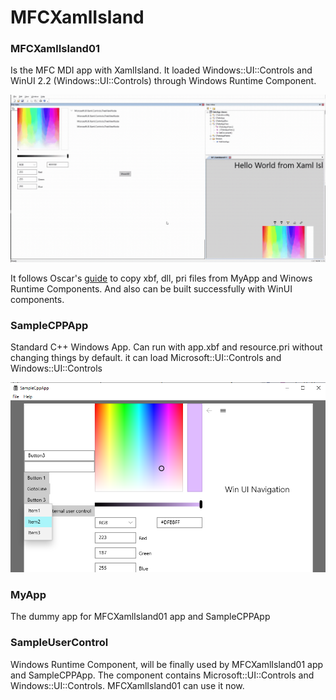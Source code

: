 # MFCXamlIsland

### MFCXamlIsland01 

Is the MFC MDI app with XamlIsland. It loaded Windows::UI::Controls and WinUI 2.2 (Windows::UI::Controls) through Windows Runtime Component.

![5](https://github.com/freistli/images/blob/master/MFCXamlIsland/5.gif)
 

It follows Oscar's [guide](https://github.com/marb2000/XamlIslands/tree/master/1903_Samples/CppWinRT_Win32_SingleIsland)  to copy xbf, dll, pri files from MyApp and Winows Runtime Components. And also can be built successfully with WinUI components.

### SampleCPPApp 
Standard C++ Windows App. Can run with app.xbf and resource.pri without changing things by default. it can load Microsoft::UI::Controls and Windows::UI::Controls

![3](https://github.com/freistli/images/blob/master/MFCXamlIsland/3.png)

### MyApp
The dummy app for MFCXamlIsland01 app and SampleCPPApp

### SampleUserControl
Windows Runtime Component, will be finally used by MFCXamlIsland01 app and SampleCPPApp. The component contains Microsoft::UI::Controls and Windows::UI::Controls. MFCXamlIsland01 can use it now.


